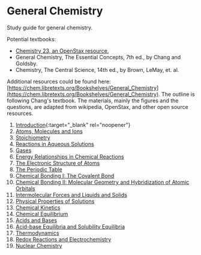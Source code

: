 # General Chemistry
Study guide for general chemistry. 

Potential textbooks:
* [Chemistry 23, an OpenStax resource.](https://openstax.org/details/books/chemistry-2e)
* General Chemistry, The Essential Concepts, 7th ed., by Chang and Goldsby. 
* Chemistry, The Central Science, 14th ed., by Brown, LeMay, et. al. 

Additional resources could be found here: [https://chem.libretexts.org/Bookshelves/General_Chemistry](https://chem.libretexts.org/Bookshelves/General_Chemistry). The outline is following Chang's textbook. The materials, mainly the figures and the questions, are adapted from wikipedia, OpenStax, and other open source resources. 

1. [Introduction](https://nbviewer.jupyter.org/github/wangyu16/GeneralChemistry/blob/master/Chapter%2001.%20Introduction.ipynb){:target="_blank" rel="noopener"}
1. [Atoms, Molecules and Ions](https://nbviewer.jupyter.org/github/wangyu16/GeneralChemistry/blob/master/Chapter%2002.%20Atoms%2C%20Molecules%20and%20Ions.ipynb)
1. [Stoichiometry](https://nbviewer.jupyter.org/github/wangyu16/GeneralChemistry/blob/master/Chapter%2003.%20Stoichiometry.ipynb)
1. [Reactions in Aqueous Solutions]()
1. [Gases]()
1. [Energy Relationships in Chemical Reactions]()
1. [The Electronic Structure of Atoms]()
1. [The Periodic Table]()
1. [Chemical Bonding I: The Covalent Bond]()
1. [Chemical Bonding II: Molecular Geometry and Hybridization of Atomic Orbitals]()
1. [Intermolecular Forces and Liquids and Solids]()
1. [Physical Properties of Solutions]()
1. [Chemical Kinetics]()
1. [Chemical Equilibrium]()
1. [Acids and Bases]()
1. [Acid-base Equilibria and Solubility Equilibria]()
1. [Thermodynamics]()
1. [Redox Reactions and Electrochemistry]()
1. [Nuclear Chemistry]()

